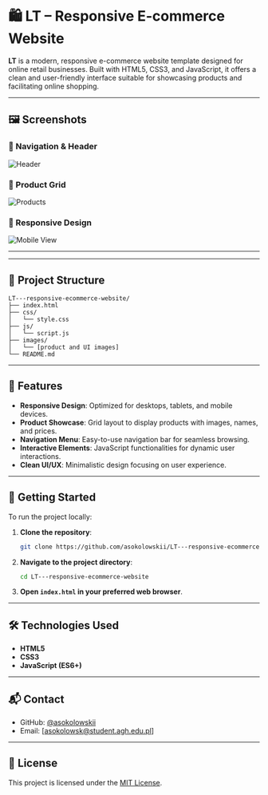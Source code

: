 # 🛍️ LT – Responsive E-commerce Website

**LT** is a modern, responsive e-commerce website template designed for online retail businesses. Built with HTML5, CSS3, and JavaScript, it offers a clean and user-friendly interface suitable for showcasing products and facilitating online shopping.

---

## 🖼️ Screenshots

### 🧭 Navigation & Header

![Header](https://raw.githubusercontent.com/asokolowskii/LT---responsive-ecommerce-website/main/img/header.png)

### 🛒 Product Grid

![Products](https://raw.githubusercontent.com/asokolowskii/LT---responsive-ecommerce-website/main/img/product1.png)

### 📱 Responsive Design

![Mobile View](https://raw.githubusercontent.com/asokolowskii/LT---responsive-ecommerce-website/main/img/mobile1.png)

---

---
## 📁 Project Structure

```
LT---responsive-ecommerce-website/
├── index.html
├── css/
│   └── style.css
├── js/
│   └── script.js
├── images/
│   └── [product and UI images]
└── README.md
```

---

## 🎯 Features

- **Responsive Design**: Optimized for desktops, tablets, and mobile devices.
- **Product Showcase**: Grid layout to display products with images, names, and prices.
- **Navigation Menu**: Easy-to-use navigation bar for seamless browsing.
- **Interactive Elements**: JavaScript functionalities for dynamic user interactions.
- **Clean UI/UX**: Minimalistic design focusing on user experience.

---

## 🚀 Getting Started

To run the project locally:

1. **Clone the repository**:
   ```bash
   git clone https://github.com/asokolowskii/LT---responsive-ecommerce-website.git
   ```

2. **Navigate to the project directory**:
   ```bash
   cd LT---responsive-ecommerce-website
   ```

3. **Open `index.html` in your preferred web browser**.

---

## 🛠 Technologies Used

- **HTML5**
- **CSS3**
- **JavaScript (ES6+)**

---

## 📬 Contact

- GitHub: [@asokolowskii](https://github.com/asokolowskii)
- Email: [asokolowsk@student.agh.edu.pl]

---

## 📜 License

This project is licensed under the [MIT License](LICENSE).
